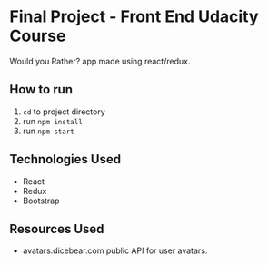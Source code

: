 # Final Project - Front End Udacity Course
Would you Rather? app made using react/redux.

## How to run
1) `cd` to project directory
2) run `npm install`
3) run `npm start`

## Technologies Used
* React
* Redux
* Bootstrap

## Resources Used
* avatars.dicebear.com public API for user avatars.